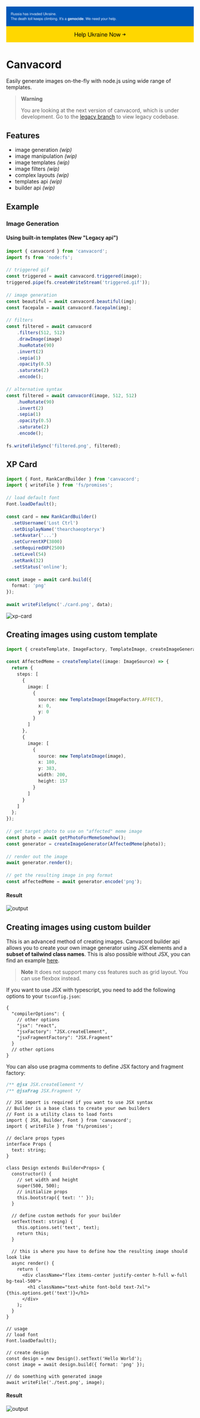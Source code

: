 [![SWUbanner](https://raw.githubusercontent.com/vshymanskyy/StandWithUkraine/main/banner2-direct.svg)](https://vshymanskyy.github.io/StandWithUkraine)

# Canvacord

Easily generate images on-the-fly with node.js using wide range of templates.

> **Warning**
>
> You are looking at the next version of canvacord, which is under development. Go to the [legacy branch](https://github.com/neplextech/canvacord/tree/legacy) to view legacy codebase.

## Features

- image generation _(wip)_
- image manipulation _(wip)_
- image templates _(wip)_
- image filters _(wip)_
- complex layouts _(wip)_
- templates api _(wip)_
- builder api _(wip)_

## Example

### Image Generation

#### Using built-in templates (New "Legacy api")

<!-- prettier-ignore -->
```ts
import { canvacord } from 'canvacord';
import fs from 'node:fs';

// triggered gif
const triggered = await canvacord.triggered(image);
triggered.pipe(fs.createWriteStream('triggered.gif'));

// image generation
const beautiful = await canvacord.beautiful(img);
const facepalm = await canvacord.facepalm(img);

// filters
const filtered = await canvacord
    .filters(512, 512)
    .drawImage(image)
    .hueRotate(90)
    .invert(2)
    .sepia(1)
    .opacity(0.5)
    .saturate(2)
    .encode();

// alternative syntax
const filtered = await canvacord(image, 512, 512)
    .hueRotate(90)
    .invert(2)
    .sepia(1)
    .opacity(0.5)
    .saturate(2)
    .encode();

fs.writeFileSync('filtered.png', filtered);
```

## XP Card

```ts
import { Font, RankCardBuilder } from 'canvacord';
import { writeFile } from 'fs/promises';

// load default font
Font.loadDefault();

const card = new RankCardBuilder()
  .setUsername('Lost Ctrl')
  .setDisplayName('thearchaeopteryx')
  .setAvatar('...')
  .setCurrentXP(3800)
  .setRequiredXP(2500)
  .setLevel(54)
  .setRank(32)
  .setStatus('online');

const image = await card.build({
  format: 'png'
});

await writeFileSync('./card.png', data);
```

![xp-card](https://raw.githubusercontent.com/neplextech/canvacord/main/test/jsx/test2.svg)

## Creating images using custom template

```ts
import { createTemplate, ImageFactory, TemplateImage, createImageGenerator } from 'canvacord';

const AffectedMeme = createTemplate((image: ImageSource) => {
  return {
    steps: [
      {
        image: [
          {
            source: new TemplateImage(ImageFactory.AFFECT),
            x: 0,
            y: 0
          }
        ]
      },
      {
        image: [
          {
            source: new TemplateImage(image),
            x: 180,
            y: 383,
            width: 200,
            height: 157
          }
        ]
      }
    ]
  };
});

// get target photo to use on "affected" meme image
const photo = await getPhotoForMemeSomehow();
const generator = createImageGenerator(AffectedMeme(photo));

// render out the image
await generator.render();

// get the resulting image in png format
const affectedMeme = await generator.encode('png');
```

#### Result

![output](https://raw.githubusercontent.com/neplextech/canvacord/main/test/canvas/affected.png)

## Creating images using custom builder

This is an advanced method of creating images. Canvacord builder api allows you to create your own image generator using JSX elements and a **subset of tailwind class names**. This is also possible without JSX, you can find an example [here](https://github.com/neplextech/canvacord/blob/7651c1aa51a844c2591cbe68a6e21eb9d1d6287a/benchmark/jsx-renderer.mjs).

> **Note**
> It does not support many css features such as grid layout. You can use flexbox instead.

If you want to use JSX with typescript, you need to add the following options to your `tsconfig.json`:

```jsonc
{
  "compilerOptions": {
    // other options
    "jsx": "react",
    "jsxFactory": "JSX.createElement",
    "jsxFragmentFactory": "JSX.Fragment"
  }
  // other options
}
```

You can also use pragma comments to define JSX factory and fragment factory:

```js
/** @jsx JSX.createElement */
/** @jsxFrag JSX.Fragment */
```

```tsx
// JSX import is required if you want to use JSX syntax
// Builder is a base class to create your own builders
// Font is a utility class to load fonts
import { JSX, Builder, Font } from 'canvacord';
import { writeFile } from 'fs/promises';

// declare props types
interface Props {
  text: string;
}

class Design extends Builder<Props> {
  constructor() {
    // set width and height
    super(500, 500);
    // initialize props
    this.bootstrap({ text: '' });
  }

  // define custom methods for your builder
  setText(text: string) {
    this.options.set('text', text);
    return this;
  }

  // this is where you have to define how the resulting image should look like
  async render() {
    return (
      <div className="flex items-center justify-center h-full w-full bg-teal-500">
        <h1 className="text-white font-bold text-7xl">{this.options.get('text')}</h1>
      </div>
    );
  }
}

// usage
// load font
Font.loadDefault();

// create design
const design = new Design().setText('Hello World');
const image = await design.build({ format: 'png' });

// do something with generated image
await writeFile('./test.png', image);
```

#### Result

![output](https://github.com/neplextech/canvacord/assets/46562212/c50d09d6-33c4-4b44-81c2-aed6783f503c)

